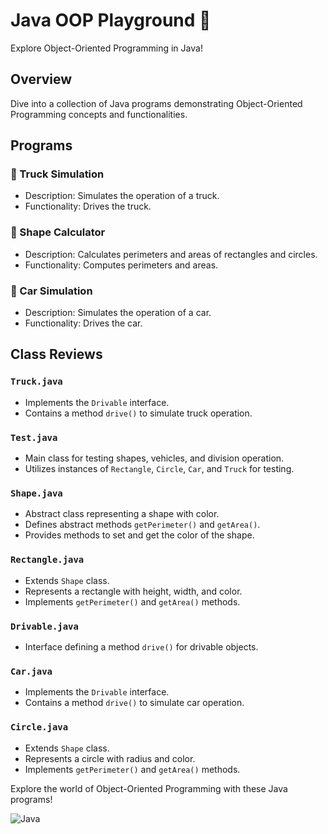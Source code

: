 # Java OOP Playground 🚗

Explore Object-Oriented Programming in Java!

## Overview

Dive into a collection of Java programs demonstrating Object-Oriented Programming concepts and functionalities.

## Programs

### 🚚 Truck Simulation
- Description: Simulates the operation of a truck.
- Functionality: Drives the truck.

### 🧮 Shape Calculator
- Description: Calculates perimeters and areas of rectangles and circles.
- Functionality: Computes perimeters and areas.

### 🚗 Car Simulation
- Description: Simulates the operation of a car.
- Functionality: Drives the car.

## Class Reviews

### `Truck.java`
- Implements the `Drivable` interface.
- Contains a method `drive()` to simulate truck operation.

### `Test.java`
- Main class for testing shapes, vehicles, and division operation.
- Utilizes instances of `Rectangle`, `Circle`, `Car`, and `Truck` for testing.

### `Shape.java`
- Abstract class representing a shape with color.
- Defines abstract methods `getPerimeter()` and `getArea()`.
- Provides methods to set and get the color of the shape.

### `Rectangle.java`
- Extends `Shape` class.
- Represents a rectangle with height, width, and color.
- Implements `getPerimeter()` and `getArea()` methods.

### `Drivable.java`
- Interface defining a method `drive()` for drivable objects.

### `Car.java`
- Implements the `Drivable` interface.
- Contains a method `drive()` to simulate car operation.

### `Circle.java`
- Extends `Shape` class.
- Represents a circle with radius and color.
- Implements `getPerimeter()` and `getArea()` methods.

Explore the world of Object-Oriented Programming with these Java programs!

![Java](https://img.shields.io/badge/java-%23ED8B00.svg?style=for-the-badge&logo=java&logoColor=white)

